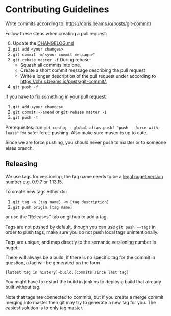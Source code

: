 # Contributing Guidelines

Write commits according to: <https://chris.beams.io/posts/git-commit/>

Follow these steps when creating a pull request:

0. Update the [CHANGELOG.md](./CHANGELOG.md)
1. `git add <your changes>`
2. `git commit -m"<your commit message>"`
3. `git rebase master -i`
    During rebase:
    - Squash all commits into one.
    - Create a short commit message describing the pull request
    - Write a longer description of the pull request under according to
      <https://chris.beams.io/posts/git-commit/.>
4. `git push -f`

If you have to fix something in your pull request:

1. `git add <your changes>`
2. `git commit --amend` or `git rebase master -i`
3. `git push -f`

Prerequisites:
run
`git config --global alias.pushf "push --force-with-lease"`
for safer force pushing.
Also make sure master is up to date.

Since we are force pushing, you should never push to master or to someone elses branch.

## Releasing

We use tags for versioning, the tag name needs to be a [legal nuget version number](https://docs.microsoft.com/en-us/nuget/reference/package-versioning)
e.g. 0.9.7 or 1.13.15.

To create new tags either do:

1. `git tag -a [tag name] -m [tag description]`
2. `git push origin [tag name]`

or use the "Releases" tab on github to add a tag.

Tags are not pushed by default, though you can use `git push --tags` in order to push tags,
make sure you do not push local tags unintentionally.

Tags are unique, and map directly to the semantic versioning number in nuget.

There will always be a build, if there is no specific tag for the commit in question, a tag will be generated on the form

`[latest tag in history]-build.[commits since last tag]`

You might have to restart the build in jenkins to deploy a build that already built without tag.

Note that tags are connected to commits, but if you create a merge commit merging into master then git may try to generate a new tag for you.
The easiest solution is to only tag master.
